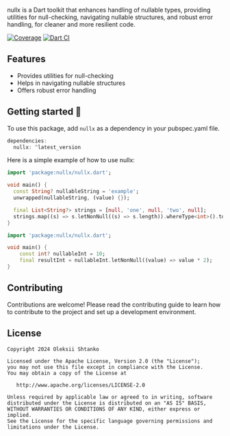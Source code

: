 nullx is a Dart toolkit that enhances handling of nullable types, providing utilities for null-checking, navigating nullable structures, and robust error handling, for cleaner and more resilient code.

[![Coverage](https://github.com/ashtanko/nullx/actions/workflows/coverage.yml/badge.svg)](https://github.com/ashtanko/nullx/actions/workflows/coverage.yml)
[![Dart CI](https://github.com/ashtanko/nullx/actions/workflows/build.yml/badge.svg)](https://github.com/ashtanko/nullx/actions/workflows/build.yml)

## Features

- Provides utilities for null-checking
- Helps in navigating nullable structures
- Offers robust error handling

## Getting started 🎉

To use this package, add `nullx` as a dependency in your pubspec.yaml file.

```dart
dependencies:
  nullx: ^latest_version
```

Here is a simple example of how to use nullx:

```dart
import 'package:nullx/nullx.dart';

void main() {
  const String? nullableString = 'example';
  unwrapped(nullableString, (value) {});

  final List<String?> strings = [null, 'one', null, 'two', null];
  strings.map((s) => s.letNonNull((s) => s.length)).whereType<int>().toList();
}
```

```dart
import 'package:nullx/nullx.dart';

void main() {
    const int? nullableInt = 10;
    final resultInt = nullableInt.letNonNull((value) => value * 2);
}
```

## Contributing

Contributions are welcome! Please read the contributing guide to learn how to contribute to the project and set up a development environment.

## License

```plain
Copyright 2024 Oleksii Shtanko

Licensed under the Apache License, Version 2.0 (the "License");
you may not use this file except in compliance with the License.
You may obtain a copy of the License at

   http://www.apache.org/licenses/LICENSE-2.0

Unless required by applicable law or agreed to in writing, software
distributed under the License is distributed on an "AS IS" BASIS,
WITHOUT WARRANTIES OR CONDITIONS OF ANY KIND, either express or implied.
See the License for the specific language governing permissions and
limitations under the License.
```

